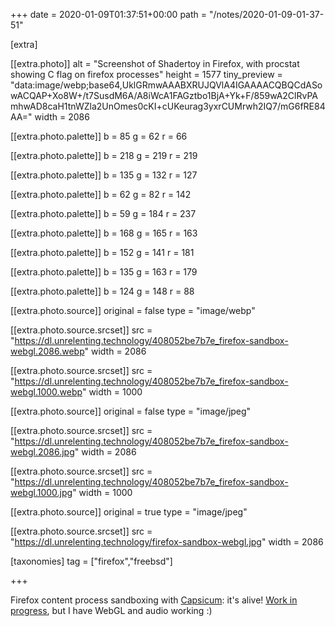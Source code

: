 +++
date = 2020-01-09T01:37:51+00:00
path = "/notes/2020-01-09-01-37-51"

[extra]

[[extra.photo]]
alt = "Screenshot of Shadertoy in Firefox, with procstat showing C flag on firefox processes"
height = 1577
tiny_preview = "data:image/webp;base64,UklGRmwAAABXRUJQVlA4IGAAAACQBQCdASowACQAP+Xo8W+/t7SusdM6A/A8iWcA1FAGztbo1BjA+Yk+F/859wA2ClRvPAmhwAD8caH1tnWZla2UnOmes0cKI+cUKeurag3yxrCUMrwh2IQ7/mG6fRE84AA="
width = 2086

[[extra.photo.palette]]
b = 85
g = 62
r = 66

[[extra.photo.palette]]
b = 218
g = 219
r = 219

[[extra.photo.palette]]
b = 135
g = 132
r = 127

[[extra.photo.palette]]
b = 62
g = 82
r = 142

[[extra.photo.palette]]
b = 59
g = 184
r = 237

[[extra.photo.palette]]
b = 168
g = 165
r = 163

[[extra.photo.palette]]
b = 152
g = 141
r = 181

[[extra.photo.palette]]
b = 135
g = 163
r = 179

[[extra.photo.palette]]
b = 124
g = 148
r = 88

[[extra.photo.source]]
original = false
type = "image/webp"

[[extra.photo.source.srcset]]
src = "https://dl.unrelenting.technology/408052be7b7e_firefox-sandbox-webgl.2086.webp"
width = 2086

[[extra.photo.source.srcset]]
src = "https://dl.unrelenting.technology/408052be7b7e_firefox-sandbox-webgl.1000.webp"
width = 1000

[[extra.photo.source]]
original = false
type = "image/jpeg"

[[extra.photo.source.srcset]]
src = "https://dl.unrelenting.technology/408052be7b7e_firefox-sandbox-webgl.2086.jpg"
width = 2086

[[extra.photo.source.srcset]]
src = "https://dl.unrelenting.technology/408052be7b7e_firefox-sandbox-webgl.1000.jpg"
width = 1000

[[extra.photo.source]]
original = true
type = "image/jpeg"

[[extra.photo.source.srcset]]
src = "https://dl.unrelenting.technology/firefox-sandbox-webgl.jpg"
width = 2086

[taxonomies]
tag = ["firefox","freebsd"]

+++

Firefox content process sandboxing with [Capsicum](https://www.freebsd.org/cgi/man.cgi?capsicum(4)): it's alive!
[Work in progress](https://bugzilla.mozilla.org/show_bug.cgi?id=1607980),
but I have WebGL and audio working :)
